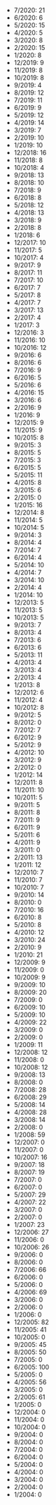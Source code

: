 *  7/2020: 21
*  6/2020: 6
*  5/2020: 15
*  4/2020: 5
*  3/2020: 8
*  2/2020: 15
*  1/2020: 8
*  12/2019: 9
*  11/2019: 8
*  10/2019: 8
*  9/2019: 4
*  8/2019: 12
*  7/2019: 11
*  6/2019: 9
*  5/2019: 12
*  4/2019: 14
*  3/2019: 7
*  2/2019: 10
*  1/2019: 10
*  12/2018: 16
*  11/2018: 8
*  10/2018: 4
*  9/2018: 13
*  8/2018: 10
*  7/2018: 9
*  6/2018: 8
*  5/2018: 12
*  4/2018: 13
*  3/2018: 9
*  2/2018: 8
*  1/2018: 6
*  12/2017: 10
*  11/2017: 5
*  10/2017: 4
*  9/2017: 9
*  8/2017: 11
*  7/2017: 10
*  6/2017: 7
*  5/2017: 8
*  4/2017: 7
*  3/2017: 13
*  2/2017: 4
*  1/2017: 3
*  12/2016: 3
*  11/2016: 10
*  10/2016: 12
*  9/2016: 6
*  8/2016: 6
*  7/2016: 9
*  6/2016: 5
*  5/2016: 6
*  4/2016: 15
*  3/2016: 6
*  2/2016: 9
*  1/2016: 9
*  12/2015: 9
*  11/2015: 9
*  10/2015: 8
*  9/2015: 3
*  8/2015: 5
*  7/2015: 3
*  6/2015: 5
*  5/2015: 11
*  4/2015: 8
*  3/2015: 6
*  2/2015: 0
*  1/2015: 16
*  12/2014: 8
*  11/2014: 5
*  10/2014: 5
*  9/2014: 3
*  8/2014: 4
*  7/2014: 7
*  6/2014: 4
*  5/2014: 10
*  4/2014: 7
*  3/2014: 10
*  2/2014: 4
*  1/2014: 10
*  12/2013: 5
*  11/2013: 5
*  10/2013: 5
*  9/2013: 7
*  8/2013: 4
*  7/2013: 6
*  6/2013: 6
*  5/2013: 11
*  4/2013: 4
*  3/2013: 4
*  2/2013: 4
*  1/2013: 8
*  12/2012: 6
*  11/2012: 4
*  10/2012: 8
*  9/2012: 5
*  8/2012: 0
*  7/2012: 7
*  6/2012: 9
*  5/2012: 9
*  4/2012: 10
*  3/2012: 9
*  2/2012: 0
*  1/2012: 14
*  12/2011: 8
*  11/2011: 10
*  10/2011: 5
*  9/2011: 5
*  8/2011: 8
*  7/2011: 9
*  6/2011: 9
*  5/2011: 6
*  4/2011: 9
*  3/2011: 0
*  2/2011: 13
*  1/2011: 12
*  12/2010: 7
*  11/2010: 7
*  10/2010: 7
*  9/2010: 14
*  8/2010: 0
*  7/2010: 16
*  6/2010: 8
*  5/2010: 8
*  4/2010: 12
*  3/2010: 24
*  2/2010: 9
*  1/2010: 21
*  12/2009: 9
*  11/2009: 0
*  10/2009: 9
*  9/2009: 10
*  8/2009: 20
*  7/2009: 0
*  6/2009: 10
*  5/2009: 10
*  4/2009: 22
*  3/2009: 0
*  2/2009: 0
*  1/2009: 11
*  12/2008: 12
*  11/2008: 0
*  10/2008: 12
*  9/2008: 13
*  8/2008: 0
*  7/2008: 28
*  6/2008: 29
*  5/2008: 14
*  4/2008: 28
*  3/2008: 14
*  2/2008: 0
*  1/2008: 59
*  12/2007: 0
*  11/2007: 0
*  10/2007: 16
*  9/2007: 18
*  8/2007: 19
*  7/2007: 0
*  6/2007: 0
*  5/2007: 29
*  4/2007: 22
*  3/2007: 0
*  2/2007: 0
*  1/2007: 23
*  12/2006: 27
*  11/2006: 0
*  10/2006: 26
*  9/2006: 0
*  8/2006: 0
*  7/2006: 66
*  6/2006: 0
*  5/2006: 0
*  4/2006: 69
*  3/2006: 0
*  2/2006: 0
*  1/2006: 0
*  12/2005: 82
*  11/2005: 41
*  10/2005: 0
*  9/2005: 45
*  8/2005: 50
*  7/2005: 0
*  6/2005: 100
*  5/2005: 0
*  4/2005: 56
*  3/2005: 0
*  2/2005: 61
*  1/2005: 0
*  12/2004: 0
*  11/2004: 0
*  10/2004: 0
*  9/2004: 0
*  8/2004: 0
*  7/2004: 0
*  6/2004: 0
*  5/2004: 0
*  4/2004: 0
*  3/2004: 0
*  2/2004: 0
*  1/2004: 0